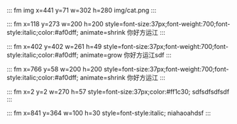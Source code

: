 ::: fm img x=441 y=71 w=302 h=280
img/cat.png
:::

::: fm x=118 y=273 w=200 h=200 style=font-size:37px;font-weight:700;font-style:italic;color:#af0dff; animate=shrink
你好方运江
:::

::: fm x=402 y=402 w=261 h=49 style=font-size:37px;font-weight:700;font-style:italic;color:#af0dff; animate=grow
你好方运江sdf
:::

::: fm x=766 y=58 w=200 h=200 style=font-size:37px;font-weight:700;font-style:italic;color:#af0dff; animate=shrink
你好方运江
:::

::: fm x=2 y=2 w=270 h=57 style=font-size:37px;color:#ff1c30;
sdfsdfsdfsdf
:::

::: fm x=841 y=364 w=100 h=30 style=font-style:italic;
niahaoahdsf
:::

